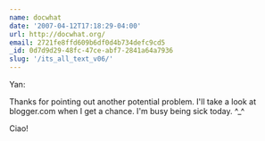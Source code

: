 ```yaml
---
name: docwhat
date: '2007-04-12T17:18:29-04:00'
url: http://docwhat.org/
email: 2721fe8ffd609b6df0d4b734defc9cd5
_id: 0d7d9d29-48fc-47ce-abf7-2841a64a7936
slug: '/its_all_text_v06/'
---
```


Yan:

Thanks for pointing out another potential problem. I'll take a look at
blogger.com when I get a chance. I'm busy being sick today. ^\_^

Ciao!
